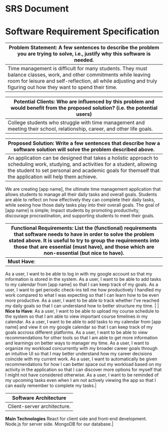 # SRS Document

# Software Requirement Specification

| Problem Statement: A few sentences to describe the problem you are trying to solve, i.e., justify why this software is needed. |
| -------- |
| Time management is difficult for many students. They must balance classes, work, and other commitments while leaving room for leisure and self-reflection, all while adjusting and truly figuring out how they want to spend their time.    |

|Potential Clients: Who are influenced by this problem and would benefit from the proposed solution? (i.e. the potential users) |
| -------- |
| College students who struggle with time management and meeting their school, relationship, career, and other life goals.|

| Proposed Solution: Write a few sentences that describe how a software solution will solve the problem described above.|
| -------- |
| An application can be designed that takes a holistic approach to scheduling work, studying, and activities for a student, allowing the student to set personal and academic goals for themself that the application will help them achieve.
We are creating [app name], the ultimate time management application that allows students to manage all their daily tasks and overall goals. Students are able to reflect on how effectively they can complete their daily tasks, while seeing how those daily tasks play into their overall goals. The goal of [app name] is simple; Impact students by promoting productivity, discourage procrastination, and supporting students to meet their goals.


| Functional Requirements: List the (functional) requirements that software needs to have in order to solve the problem stated above. It is useful to try to group the requirements into those that are essential (must have), and those which are non-essential (but nice to have).      |
| -------- |
| **Must Have**:
As a user, I want to be able to log in with my google account so that my information is stored in the system.
As a user, I want to be able to add tasks to my calendar from [app name] so that I can keep track of my goals.
As a user, I want to get periodic check-ins tell me how productively I handled my work compared to what I was expecting so that I can learn how to be even more productive.
As a user, I want to be able to track whether I’ve reached my daily goals so that I can understand how to better structure my time. |
| **Nice to Have**:
As a user, I want to be able to upload my course schedule to the system so that I am able to view important course timelines in my calendar.
As a user, I want to be able to add tasks to my calendar from [app name] and view it on my google calendar so that I can keep track of my goals accross different platforms.
As a user, I want to be able to view recommendations for other tools so that I am able to get more information and learnings on better ways to manager my time.
As a user, I want to organize my workload concurrently with my broader career goals through an intuitive UI so that I may better understand how my career decisions coincide with my current work.
As a user, I want to automatically be given recommendations for how I can better space out my workload based on my activity in the application so that I can discover more options for myself that I might not have considered otherwise.
As a user, I want to be reminded of my upcoming tasks even when I am not actively viewing the app so that I can easily remember to complete my tasks.|

| **Software Architecture** |
| -------- |
|Client-server architecture. 
**Main Technologies** 
React for client side and front-end development. 
Node.js for server side.
MongoDB for our database.|
